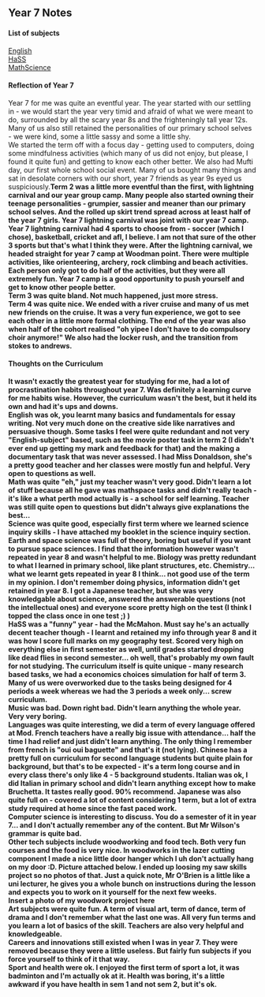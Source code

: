 <body>
  <h2>Year 7 Notes</h2>
  <h4>List of subjects</h4>
  <p><a href="https://shan-mei.github.io/shanmeis-notes/notes/year-7/english.html">English</a><br><a href="https://shan-mei.github.io/shanmeis-notes/notes/year-7/hass.html">HaSS</a><br><a href="https://shan-mei.github.io/shanmeis-notes/notes/year-7/math.html">Math</a><a href="https://shan-mei.github.io/shanmeis-notes/notes/year-7/science.html">Science</a></p>
  <h4>Reflection of Year 7</h4>
  <p>Year 7 for me was quite an eventful year. The year started with our settling in - we would start the year very timid and afraid of what we were meant to do, surrounded by all the scary year 8s and the frighteningly tall year 12s. Many of us also still retained the personalities of our primary school selves - we were kind, some a little sassy and some a little shy.<br>We started the term off with a focus day - getting used to computers, doing some mindfulness activities (which many of us did not enjoy, but please, I found it quite fun) and getting to know each other better. We also had Mufti day, our first whole school social event. Many of us bought many things and sat in desolate corners with our short, year 7 friends as year 9s eyed us suspiciously.<b>Term 2 was a little more eventful than the first, with lightning carnival and our year group camp. Many people also started owning their teenage personalities - grumpier, sassier and meaner than our primary school selves. And the rolled up skirt trend spread across at least half of the year 7 girls. Year 7 lightning carnival was joint with our year 7 camp. Year 7 lightning carnival had 4 sports to choose from - soccer (which I chose), basketball, cricket and afl, I believe. I am not that sure of the other 3 sports but that's what I think they were. After the lightning carnival, we headed straight for year 7 camp at Woodman point. There were multiple activities, like orienteering, archery, rock climbing and beach activities. Each person only got to do half of the activities, but they were all extremely fun. Year 7 camp is a good opportunity to push yourself and get to know other people better.<br>Term 3 was quite bland. Not much happened, just more stress.<br>Term 4 was quite nice. We ended with a river cruise and many of us met new friends on the cruise. It was a very fun experience, we got to see each other in a little more formal clothing. The end of the year was also when half of the cohort realised "oh yipee I don't have to do compulsory choir anymore!" We also had the locker rush, and the transition from stokes to andrews.</p>
  <h4>Thoughts on the Curriculum</h4>
  <p>It wasn't exactly the greatest year for studying for me, had a lot of procrastination habits throughout year 7. Was definitely a learning curve for me habits wise. However, the curriculum wasn't the best, but it held its own and had it's ups and downs.<br>English was ok, you learnt many basics and fundamentals for essay writing. Not very much done on the creative side like narratives and persuasive though. Some tasks I feel were quite redundant and not very "English-subject" based, such as the movie poster task in term 2 (I didn't ever end up getting my mark and feedback for that) and the making a documentary task that was never assessed. I had Miss Donaldson, she's a pretty good teacher and her classes were mostly fun and helpful. Very open to questions as well.<br>Math was quite "eh," just my teacher wasn't very good. Didn't learn a lot of stuff because all he gave was mathspace tasks and didn't really teach - it's like a what perth mod actually is - a school for self learning. Teacher was still quite open to questions but didn't always give explanations the best...<br>Science was quite good, especially first term where we learned science inquiry skills - I have attached my booklet in the science inquiry section. Earth and space science was full of theory, boring but useful if you want to pursue space sciences. I find that the information however wasn't repeated in year 8 and wasn't helpful to me. Biology was pretty redundant to what I learned in primary school, like plant structures, etc. Chemistry... what we learnt gets repeated in year 8 I think... not good use of the term in my opinion. I don't remember doing physics, information didn't get retained in year 8. I got a Japanese teacher, but she was very knowledgable about science, answered the answerable questions (not the intellectual ones) and everyone score pretty high on the test (I think I topped the class once in one test ;) )<br>HaSS was a "funny" year - had the McMahon. Must say he's an actually decent teacher though - I learnt and retained my info through year 8 and it was how I score full marks on my geography test. Scored very high on everything else in first semester as well, until grades started dropping like dead flies in second semester... oh well, that's probably my own fault for not studying. The curriculum itself is quite unique - many research based tasks, we had a economics choices simulation for half of term 3. Many of us were overworked due to the tasks being designed for 4 periods a week whereas we had the 3 periods a week only... screw curriculum.<br>Music was bad. Down right bad. Didn't learn anything the whole year. Very very boring.<br>Languages was quite interesting, we did a term of every language offered at Mod. French teachers have a really big issue with attendance... half the time I had relief and just didn't learn anything. The only thing I remember from french is "oui oui baguette" and that's it (not lying). Chinese has a pretty full on curriculum for second language students but quite plain for background, but that's to be expected - it's a term long course and in every class there's only like 4 - 5 background students. Italian was ok, I did Italian in primary school and didn't learn anything except how to make Bruchetta. It tastes really good. 90% recommend. Japanese was also quite full on - covered a lot of content considering 1 term, but a lot of extra study required at home since the fast paced work.<br>Computer science is interesting to discuss. You do a semester of it in year 7... and I don't actually remember any of the content. But Mr Wilson's grammar is quite bad.<br>Other tech subjects include woodworking and food tech. Both very fun courses and the food is very nice. In woodworks in the lazer cutting component I made a nice little door hanger which I uh don't actually hang on my door :D. Picture attached below. I ended up loosing my saw skills project so no photos of that. Just a quick note, Mr O'Brien is a little like a uni lecturer, he gives you a whole bunch on instructions during the lesson and expects you to work on it yourself for the next few weeks.<br>Insert a photo of my woodwork project here<br>Art subjects were quite fun. A term of visual art, term of dance, term of drama and I don't remember what the last one was. All very fun terms and you learn a lot of basics of the skill. Teachers are also very helpful and knowledgeable.<br>Careers and innovations still existed when I was in year 7. They were removed because they were a little useless. But fairly fun subjects if you force yourself to think of it that way.<br>Sport and health were ok. I enjoyed the first term of sport a lot, it was badminton and I'm actually ok at it. Health was boring, it's a little awkward if you have health in sem 1 and not sem 2, but it's ok.</p>
</body>
